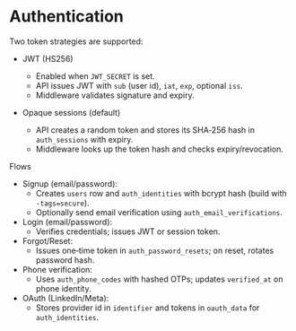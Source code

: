 # Authentication

Two token strategies are supported:

- JWT (HS256)
  - Enabled when `JWT_SECRET` is set.
  - API issues JWT with `sub` (user id), `iat`, `exp`, optional `iss`.
  - Middleware validates signature and expiry.

- Opaque sessions (default)
  - API creates a random token and stores its SHA‑256 hash in `auth_sessions` with expiry.
  - Middleware looks up the token hash and checks expiry/revocation.

Flows
- Signup (email/password):
  - Creates `users` row and `auth_identities` with bcrypt hash (build with `-tags=secure`).
  - Optionally send email verification using `auth_email_verifications`.
- Login (email/password):
  - Verifies credentials; issues JWT or session token.
- Forgot/Reset:
  - Issues one‑time token in `auth_password_resets`; on reset, rotates password hash.
- Phone verification:
  - Uses `auth_phone_codes` with hashed OTPs; updates `verified_at` on phone identity.
- OAuth (LinkedIn/Meta):
  - Stores provider id in `identifier` and tokens in `oauth_data` for `auth_identities`.

